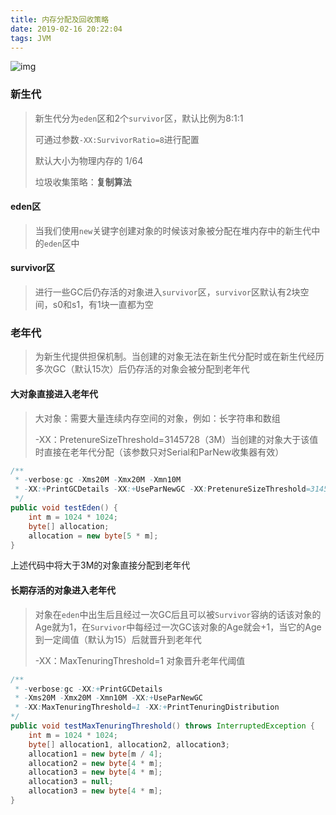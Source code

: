 ```yaml
---
title: 内存分配及回收策略
date: 2019-02-16 20:22:04
tags: JVM
---
```


![img](堆内存.png)

### 新生代

> 新生代分为`eden`区和2个`survivor`区，默认比例为8:1:1
>
> 可通过参数`-XX:SurvivorRatio=8`进行配置
>
> 默认大小为物理内存的 1/64
>
> 垃圾收集策略：**复制算法**

#### eden区

> 当我们使用`new`关键字创建对象的时候该对象被分配在堆内存中的新生代中的`eden`区中

#### survivor区

> 进行一些GC后仍存活的对象进入`survivor`区，`survivor`区默认有2块空间，s0和s1，有1块一直都为空

### 老年代

> 为新生代提供担保机制。当创建的对象无法在新生代分配时或在新生代经历多次GC（默认15次）后仍存活的对象会被分配到老年代

#### 大对象直接进入老年代

> 大对象：需要大量连续内存空间的对象，例如：长字符串和数组
>
> -XX：PretenureSizeThreshold=3145728（3M）当创建的对象大于该值时直接在老年代分配（该参数只对Serial和ParNew收集器有效）

~~~java
/**
 * -verbose:gc -Xms20M -Xmx20M -Xmn10M
 * -XX:+PrintGCDetails -XX:+UseParNewGC -XX:PretenureSizeThreshold=3145728
 */
public void testEden() {
    int m = 1024 * 1024;
    byte[] allocation;
    allocation = new byte[5 * m];
}
~~~

上述代码中将大于3M的对象直接分配到老年代

#### 长期存活的对象进入老年代

> 对象在`eden`中出生后且经过一次GC后且可以被`Survivor`容纳的话该对象的Age就为1，在`Survivor`中每经过一次GC该对象的Age就会+1，当它的Age到一定阈值（默认为15）后就晋升到老年代
>
> -XX：MaxTenuringThreshold=1 对象晋升老年代阈值

~~~java
/**
 * -verbose:gc -XX:+PrintGCDetails
 * -Xms20M -Xmx20M -Xmn10M -XX:+UseParNewGC
 * -XX:MaxTenuringThreshold=1 -XX:+PrintTenuringDistribution
*/
public void testMaxTenuringThreshold() throws InterruptedException {
    int m = 1024 * 1024;
    byte[] allocation1, allocation2, allocation3;
    allocation1 = new byte[m / 4];
    allocation2 = new byte[4 * m];
    allocation3 = new byte[4 * m];
    allocation3 = null;
    allocation3 = new byte[4 * m];
}

~~~



